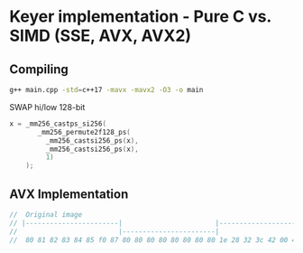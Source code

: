 # Keyer implementation - Pure C vs. SIMD (SSE, AVX, AVX2)

## Compiling

```bash
g++ main.cpp -std=c++17 -mavx -mavx2 -O3 -o main
```

SWAP hi/low 128-bit

```c++
x = _mm256_castps_si256(
       _mm256_permute2f128_ps(
         _mm256_castsi256_ps(x), 
         _mm256_castsi256_ps(x), 
         1)
    );
```

## AVX Implementation

```c++
//  Original image
// |-----------------------|                       |-----------------------|                         <-- curBgGroup16Lo
//                         |-----------------------|                       |-----------------------| <-- curBgGroup16Hi
//  80 81 82 83 84 85 f0 87 80 80 80 80 80 80 80 80 1e 28 32 3c 42 00 40 4e 17 21 2c 37 42 4d 58 63
```
